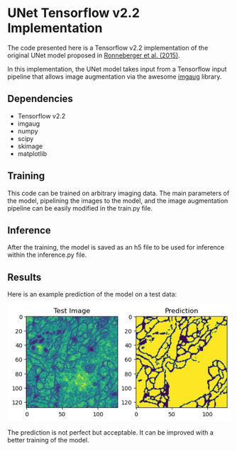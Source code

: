 # UNet Tensorflow v2.2 Implementation

The code presented here is a Tensorflow v2.2 implementation of the original UNet model proposed in [Ronneberger et al. (2015)](Ronneberger2015.pdf).

In this implementation, the UNet model takes input from a Tensorflow input pipeline that allows image augmentation via the awesome [imgaug](https://github.com/aleju/imgaug) library.

## Dependencies
- Tensorflow v2.2
- imgaug
- numpy
- scipy
- skimage
- matplotlib

## Training
This code can be trained on arbitrary imaging data. The main parameters of the model, pipelining the images to the model, and the image augmentation pipeline can be easily modified in the train.py file.

## Inference
After the training, the model is saved as an h5 file to be used for inference within the inference.py file.

## Results
Here is an example prediction of the model on a test data:

![Unseen image during the training](./Result.jpg)

The prediction is not perfect but acceptable. It can be improved with a better training of the model.